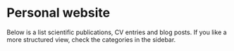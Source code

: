 # Personal website

Below is a list scientific publications, CV entries and blog posts.
If you like a more structured view, check the categories in the sidebar.

